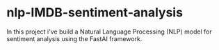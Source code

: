 # nlp-IMDB-sentiment-analysis
In this project i've build a Natural Language Processing (NLP) model for sentiment analysis using the FastAI framework.
